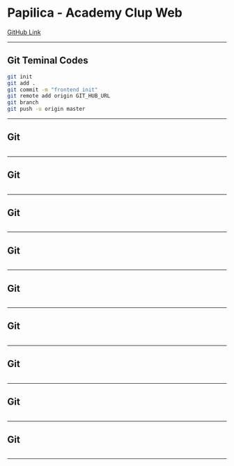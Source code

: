 # Papilica - Academy Clup  Web 
[GitHub Link]()

---

## Git Teminal Codes
```sh
git init
git add .
git commit -m "frontend init"
git remote add origin GIT_HUB_URL
git branch
git push -u origin master

```
---

## Git
```sh

```
---

## Git
```sh

```
---

## Git
```sh

```
---

## Git
```sh

```
---

## Git
```sh

```
---

## Git
```sh

```
---

## Git
```sh

```
---

## Git
```sh

```
---

## Git
```sh

```
---



